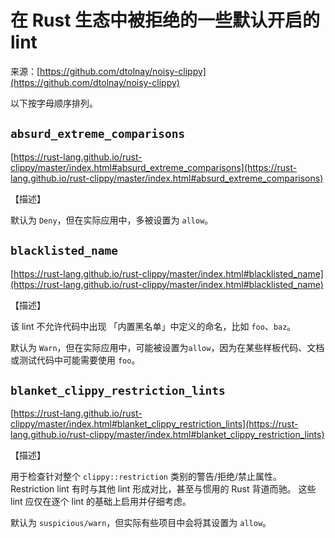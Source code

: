 # 在 Rust 生态中被拒绝的一些默认开启的lint

来源：[https://github.com/dtolnay/noisy-clippy](https://github.com/dtolnay/noisy-clippy)

以下按字母顺序排列。

## `absurd_extreme_comparisons`

[https://rust-lang.github.io/rust-clippy/master/index.html#absurd_extreme_comparisons](https://rust-lang.github.io/rust-clippy/master/index.html#absurd_extreme_comparisons)

【描述】

默认为 `Deny`，但在实际应用中，多被设置为 `allow`。


## `blacklisted_name`

[https://rust-lang.github.io/rust-clippy/master/index.html#blacklisted_name](https://rust-lang.github.io/rust-clippy/master/index.html#blacklisted_name)

【描述】

该 lint 不允许代码中出现 「内置黑名单」中定义的命名，比如 `foo`、`baz`。

默认为 `Warn`，但在实际应用中，可能被设置为`allow`，因为在某些样板代码、文档或测试代码中可能需要使用 `foo`。


## `blanket_clippy_restriction_lints`

[https://rust-lang.github.io/rust-clippy/master/index.html#blanket_clippy_restriction_lints](https://rust-lang.github.io/rust-clippy/master/index.html#blanket_clippy_restriction_lints)

【描述】

用于检查针对整个 `clippy::restriction` 类别的警告/拒绝/禁止属性。Restriction lint 有时与其他 lint 形成对比，甚至与惯用的 Rust 背道而驰。 这些 lint 应仅在逐个 lint 的基础上启用并仔细考虑。

默认为 `suspicious/warn`，但实际有些项目中会将其设置为 `allow`。